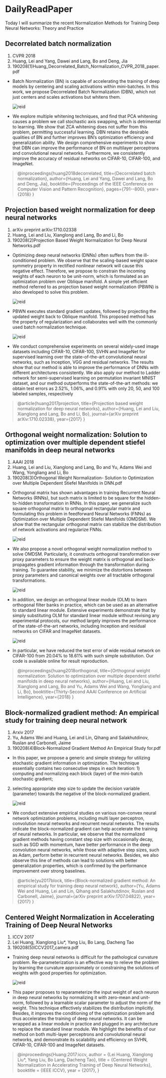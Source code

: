 # DailyReadPaper
Today I will summarize the recent Normalization Methods for Training Deep Neural Networks: Theory and Practice

## Decorrelated batch normalization
1. CVPR 2018
2. Huang, Lei and Yang, Dawei and Lang, Bo and Deng, Jia
3. 190208(1)Huang_Decorrelated_Batch_Normalization_CVPR_2018_paper.pdf

- Batch Normalization (BN) is capable of accelerating the
training of deep models by centering and scaling activations
within mini-batches. In this work, we propose Decorrelated Batch Normalization (DBN), which not just centers
and scales activations but whitens them.

    ![reid](Pictures/1.png)
    
- We explore multiple
whitening techniques, and find that PCA whitening causes a
problem we call stochastic axis swapping, which is detrimental to learning. We show that ZCA whitening does not suffer
from this problem, permitting successful learning. DBN retains the desirable qualities of BN and further improves BN’s
optimization efficiency and generalization ability. We design
comprehensive experiments to show that DBN can improve
the performance of BN on multilayer perceptrons and convolutional neural networks. Furthermore, we consistently
improve the accuracy of residual networks on CIFAR-10,
CIFAR-100, and ImageNet.


>@inproceedings{huang2018decorrelated,
  title={Decorrelated batch normalization},
  author={Huang, Lei and Yang, Dawei and Lang, Bo and Deng, Jia},
  booktitle={Proceedings of the IEEE Conference on Computer Vision and Pattern Recognition},
  pages={791--800},
  year={2018}
}
## Projection based weight normalization for deep neural networks
1. arXiv preprint arXiv:1710.02338
2. Huang, Lei and Liu, Xianglong and Lang, Bo and Li, Bo
3. 190208(2)Projection Based Weight Normalization for Deep Neural Networks.pdf

- Optimizing deep neural networks (DNNs) often suffers
from the ill-conditioned problem. We observe that the
scaling-based weight space symmetry property in rectified
nonlinear network will cause this negative effect. Therefore, we propose to constrain the incoming weights of each
neuron to be unit-norm, which is formulated as an optimization problem over Oblique manifold. A simple yet
efficient method referred to as projection based weight
normalization (PBWN) is also developed to solve this
problem.

    ![reid](Pictures/2.png)
    
- PBWN executes standard gradient updates, followed by projecting the updated weight back to Oblique
manifold. This proposed method has the property of regularization and collaborates well with the commonly used
batch normalization technique.

    ![reid](Pictures/3.png)
    
- We conduct comprehensive experiments on several widely-used image datasets
including CIFAR-10, CIFAR-100, SVHN and ImageNet
for supervised learning over the state-of-the-art convolutional neural networks, such as Inception, VGG and residual networks. The results show that our method is able to
improve the performance of DNNs with different architectures consistently. We also apply our method to Ladder
network for semi-supervised learning on permutation invariant MNIST dataset, and our method outperforms the
state-of-the-art methods: we obtain test errors as 2.52%,
1.06%, and 0.91% with only 20, 50, and 100 labeled samples, respectively

>@article{huang2017projection,
  title={Projection based weight normalization for deep neural networks},
  author={Huang, Lei and Liu, Xianglong and Lang, Bo and Li, Bo},
  journal={arXiv preprint arXiv:1710.02338},
  year={2017}
}

## Orthogonal weight normalization: Solution to optimization over multiple dependent stiefel manifolds in deep neural networks
1. AAAI 2018
2. Huang, Lei and Liu, Xianglong and Lang, Bo and Yu, Adams Wei and Wang, Yongliang and Li, Bo
3. 190208(3)Orthogonal Weight Normalization- Solution to Optimization over Multiple Dependent Stiefel Manifolds in DNN.pdf

- Orthogonal matrix has shown advantages in training Recurrent Neural Networks (RNNs), but such
matrix is limited to be square for the hidden-to-hidden transformation in RNNs. In this paper, we generalize
such square orthogonal matrix to orthogonal rectangular matrix and formulating this problem in feedforward Neural Networks (FNNs) as Optimization over Multiple Dependent Stiefel Manifolds (OMDSM).
We show that the rectangular orthogonal matrix can stabilize the distribution of network activations and
regularize FNNs.

    ![reid](Pictures/4.png)
    
- We also propose a novel orthogonal weight normalization method to solve OMDSM.
Particularly, it constructs orthogonal transformation over proxy parameters to ensure the weight matrix
is orthogonal and back-propagates gradient information through the transformation during training. To
guarantee stability, we minimize the distortions between proxy parameters and canonical weights over
all tractable orthogonal transformations.

    ![reid](Pictures/5.png)
    
- In addition, we design an orthogonal linear module (OLM) to
learn orthogonal filter banks in practice, which can be used as an alternative to standard linear module.
Extensive experiments demonstrate that by simply substituting OLM for standard linear module without
revising any experimental protocols, our method largely improves the performance of the state-of-the-art
networks, including Inception and residual networks on CIFAR and ImageNet datasets.

    ![reid](Pictures/6.png)
    
- In particular, we have reduced the test error of wide residual network on CIFAR-100 from 20.04% to 18.61% with such
simple substitution. Our code is available online for result reproduction.
>@inproceedings{huang2018orthogonal,
  title={Orthogonal weight normalization: Solution to optimization over multiple dependent stiefel manifolds in deep neural networks},
  author={Huang, Lei and Liu, Xianglong and Lang, Bo and Yu, Adams Wei and Wang, Yongliang and Li, Bo},
  booktitle={Thirty-Second AAAI Conference on Artificial Intelligence},
  year={2018}
}
## Block-normalized gradient method: An empirical study for training deep neural network
1. Arxiv 2017
2. Yu, Adams Wei and Huang, Lei and Lin, Qihang and Salakhutdinov, Ruslan and Carbonell, Jaime
3. 190208(4)Block-Normalized Gradient Method An Empirical Study for.pdf
- In this paper, we propose a generic and simple strategy for utilizing stochastic gradient
information in optimization. The technique essentially contains two consecutive steps in each
iteration: 1) computing and normalizing each block (layer) of the mini-batch stochastic gradient;
2) selecting appropriate step size to update the decision variable (parameter) towards the negative
of the block-normalized gradient.

    ![reid](Pictures/7.png)

- We conduct extensive empirical studies on various non-convex
neural network optimization problems, including multi layer perceptron, convolution neural
networks and recurrent neural networks. The results indicate the block-normalized gradient can
help accelerate the training of neural networks. In particular, we observe that the normalized
gradient methods having constant step size with occasionally decay, such as SGD with momentum,
have better performance in the deep convolution neural networks, while those with adaptive step
sizes, such as Adam, perform better in recurrent neural networks. Besides, we also observe this
line of methods can lead to solutions with better generalization properties, which is confirmed
by the performance improvement over strong baselines.


>@article{yu2017block,
  title={Block-normalized gradient method: An empirical study for training deep neural network},
  author={Yu, Adams Wei and Huang, Lei and Lin, Qihang and Salakhutdinov, Ruslan and Carbonell, Jaime},
  journal={arXiv preprint arXiv:1707.04822},
  year={2017}
}


## Centered Weight Normalization in Accelerating Training of Deep Neural Networks
1. ICCV 2017
2. Lei Huang, Xianglong Liu*, Yang Liu, Bo Lang, Dacheng Tao
3. 190208(5)ICCV2017_camera.pdf
- Training deep neural networks is difficult for the pathological curvature problem. Re-parameterization is an effective way to relieve the problem by learning the curvature
approximately or constraining the solutions of weights with
good properties for optimization. 

    ![reid](Pictures/8.png)

- This paper proposes to reparameterize the input weight of each neuron in deep neural
networks by normalizing it with zero-mean and unit-norm,
followed by a learnable scalar parameter to adjust the norm
of the weight. This technique effectively stabilizes the distribution implicitly. Besides, it improves the conditioning
of the optimization problem and thus accelerates the training of deep neural networks. It can be wrapped as a linear
module in practice and plugged in any architecture to replace the standard linear module. We highlight the benefits
of our method on both multi-layer perceptrons and convolutional neural networks, and demonstrate its scalability and
efficiency on SVHN, CIFAR-10, CIFAR-100 and ImageNet
datasets.

>@inproceedings{Huang:2017:iccv,
  author    = {Lei Huang, Xianglong Liu*, Yang Liu, Bo Lang, Dacheng Tao},
  title     = {Centered Weight Normalization in Accelerating Training of Deep Neural Networks},
  booktitle = {IEEE ICCV},
  year      = {2017},
}